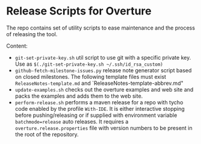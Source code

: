 # Release Scripts for Overture

The repo contains set of utility scripts to ease maintenance and the process of releasing the tool.

Content:
* `git-set-private-key.sh` util script to use git with a specific private key. Use as `$(./git-set-private-key.sh ~/.ssh/id_rsa_custom)`
* `github-fetch-milestone-issues.py` release note generator script based on closed milestones. The following template files must exist `ReleaseNotes-template.md` and `ReleaseNotes-template-abbrev.md"
* `update-examples.sh` checks out the overture examples and web site and packs the examples and adds them to the web site.
* `perform-release.sh` performs a maven release for a repo with tycho code enabled by the profile `With-IDE`. It is either interactive stopping before pushing/releasing or if supplied with environment variable `batchmode=release` auto releases. It requires a `overture.release.properties` file with version numbers to be present in the root of the repository.


